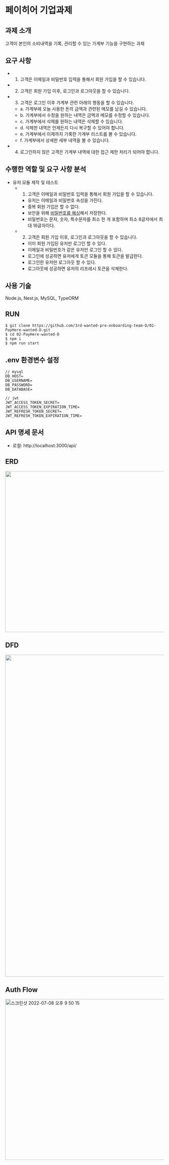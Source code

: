 # 페이히어 기업과제

## 과제 소개
고객이 본인의 소비내역을 기록, 관리할 수 있는 가계부 기능을 구현하는 과제

## 요구 사항
- 1. 고객은 이메일과 비밀번호 입력을 통해서 회원 가입을 할 수 있습니다.
- 2. 고객은 회원 가입 이후, 로그인과 로그아웃을 할 수 있습니다.
- 3. 고객은 로그인 이후 가계부 관련 아래의 행동을 할 수 있습니다.
    - a. 가계부에 오늘 사용한 돈의 금액과 관련된 메모를 남길 수 있습니다.
    - b. 가계부에서 수정을 원하는 내역은 금액과 메모를 수정할 수 있습니다.
    - c. 가계부에서 삭제를 원하는 내역은 삭제할 수 있습니다.
    - d. 삭제한 내역은 언제든지 다시 복구할 수 있어야 합니다.
    - e. 가계부에서 이제까지 기록한 가계부 리스트를 볼 수 있습니다.
    - f. 가계부에서 상세한 세부 내역을 볼 수 있습니다.
- 4. 로그인하지 않은 고객은 가계부 내역에 대한 접근 제한 처리가 되어야 합니다.

## 수행한 역할 및 요구 사항 분석
- 유저 모듈 제작 및 테스트
    - 1. 고객은 이메일과 비밀번호 입력을 통해서 회원 가입을 할 수 있습니다.
        - 유저는 이메일과 비밀번호 속성을 가진다.
        - 중복 회원 가입은 할 수 없다.
        - 보안을 위해 [비밀번호를 해싱](https://velog.io/@zooyeop/%EC%9B%90%ED%8B%B0%EB%93%9C-%ED%94%84%EB%A6%AC%EC%98%A8%EB%B3%B4%EB%94%A9-%EB%B0%B1%EC%97%94%EB%93%9C-%EC%BD%94%EC%8A%A4-2%EC%A3%BC%EC%B0%A8-%ED%9B%84%EA%B8%B0)해서 저장한다.
        - 비밀번호는 문자, 숫자, 특수문자를 최소 한 개 포함하며 최소 8글자에서 최대 16글자이다.
    - 2. 고객은 회원 가입 이후, 로그인과 로그아웃을 할 수 있습니다.
        - 이미 회원 가입된 유저만 로그인 할 수 있다.
        - 이메일과 비밀번호가 같은 유저만 로그인 할 수 있다.
        - 로그인에 성공하면 유저에게 토큰 모듈을 통해 토큰을 발급한다.
        - 로그인한 유저만 로그아웃 할 수 있다.
        - 로그아웃에 성공하면 유저의 리프레시 토큰을 삭제한다.
        
## 사용 기술
Node.js, Nest.js, MySQL, TypeORM

## RUN
```shell
$ git clone https://github.com/3rd-wanted-pre-onboarding-team-D/02-PayHere-wanted-D.git
$ cd 02-PayHere-wanted-D
$ npm i
$ npm run start
```

## .env 환경변수 설정
```
// mysql
DB_HOST=
DB_USERNAME=
DB_PASSWORD=
DB_DATABASE=

// jwt
JWT_ACCESS_TOKEN_SECRET=
JWT_ACCESS_TOKEN_EXPIRATION_TIME=
JWT_REFRESH_TOKEN_SECRET=
JWT_REFRESH_TOKEN_EXPIRATION_TIME=
```

## API 명세 문서
- 로컬: http://localhost:3000/api/

## ERD
<img src='https://user-images.githubusercontent.com/56003992/178000483-efd7e0a5-d1a3-495a-afac-129ee9d2088b.png' width=512>

## DFD
<img src='https://user-images.githubusercontent.com/56003992/178000152-fe542cdc-4ac1-4c70-b33b-66d0cba5eae5.png' width=1024>

## Auth Flow
<img width="512" alt="스크린샷 2022-07-08 오후 9 50 15" src="https://user-images.githubusercontent.com/56003992/178000996-339b1768-8092-443c-9b38-9c8c50e854b0.png">

